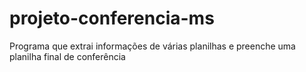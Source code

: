 # projeto-conferencia-ms
Programa que extrai informações de várias planilhas e preenche uma planilha final de conferência
